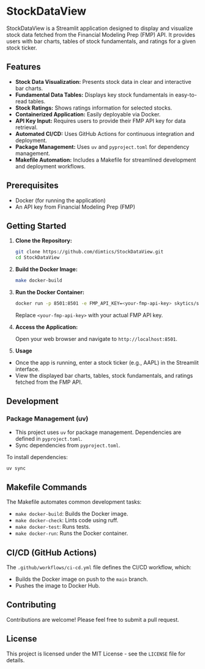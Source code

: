 # StockDataView

StockDataView is a Streamlit application designed to display and visualize stock data fetched from the Financial Modeling Prep (FMP) API. It provides users with bar charts, tables of stock fundamentals, and ratings for a given stock ticker.

## Features

* **Stock Data Visualization:** Presents stock data in clear and interactive bar charts.
* **Fundamental Data Tables:** Displays key stock fundamentals in easy-to-read tables.
* **Stock Ratings:** Shows ratings information for selected stocks.
* **Containerized Application:** Easily deployable via Docker.
* **API Key Input:** Requires users to provide their FMP API key for data retrieval.
* **Automated CI/CD:** Uses GitHub Actions for continuous integration and deployment.
* **Package Management:** Uses `uv` and `pyproject.toml` for dependency management.
* **Makefile Automation:** Includes a Makefile for streamlined development and deployment workflows.

## Prerequisites

* Docker (for running the application)
* An API key from Financial Modeling Prep (FMP)

## Getting Started

1.  **Clone the Repository:**

    ```bash
    git clone https://github.com/dimtics/StockDataView.git
    cd StockDataView
    ```

2.  **Build the Docker Image:**

    ```bash
    make docker-build
    ```

3.  **Run the Docker Container:**

    ```bash
    docker run -p 8501:8501 -e FMP_API_KEY=<your-fmp-api-key> skytics/stockdataview
    ```

    Replace `<your-fmp-api-key>` with your actual FMP API key.

4.  **Access the Application:**

    Open your web browser and navigate to `http://localhost:8501`.

5. **Usage**
* Once the app is running, enter a stock ticker (e.g., AAPL) in the Streamlit interface.
* View the displayed bar charts, tables, stock fundamentals, and ratings fetched from the FMP API.

## Development

### Package Management (uv)

* This project uses `uv` for package management. Dependencies are defined in `pyproject.toml`.
* Sync dependencies from `pyproject.toml`.

To install dependencies:

```bash
uv sync
```

## Makefile Commands
The Makefile automates common development tasks:

* `make docker-build`: Builds the Docker image.
* `make docker-check`: Lints code using ruff.
* `make docker-test`: Runs tests.
* `make docker-run`: Runs the Docker container.


## CI/CD (GitHub Actions)

The `.github/workflows/ci-cd.yml` file defines the CI/CD workflow, which:

* Builds the Docker image on push to the `main` branch.
* Pushes the image to Docker Hub.

## Contributing

Contributions are welcome! Please feel free to submit a pull request.

## License

This project is licensed under the MIT License - see the `LICENSE` file for details.